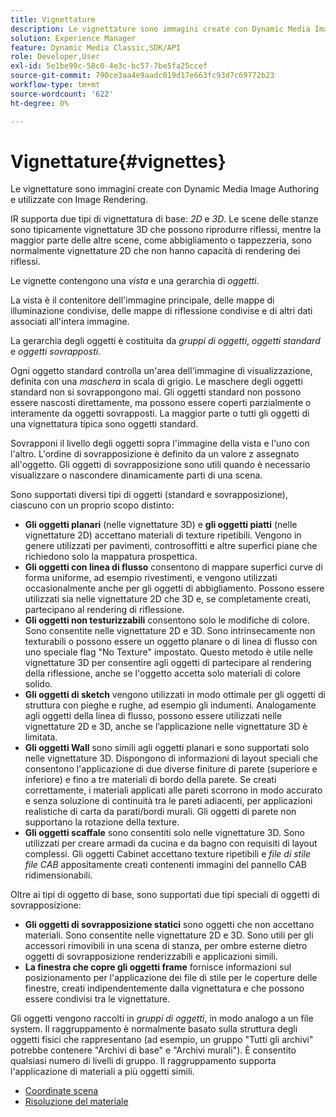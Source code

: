 ```yaml
---
title: Vignettature
description: Le vignettature sono immagini create con Dynamic Media Image Authoring e utilizzate con Image Rendering.
solution: Experience Manager
feature: Dynamic Media Classic,SDK/API
role: Developer,User
exl-id: 5e1be99c-58c0-4e3c-bc57-7be5fa25ccef
source-git-commit: 790ce3aa4e9aadc019d17e663fc93d7c69772b23
workflow-type: tm+mt
source-wordcount: '622'
ht-degree: 0%

---
```


# Vignettature{#vignettes}

Le vignettature sono immagini create con Dynamic Media Image Authoring e utilizzate con Image Rendering.

IR supporta due tipi di vignettatura di base: *2D* e *3D*. Le scene delle stanze sono tipicamente vignettature 3D che possono riprodurre riflessi, mentre la maggior parte delle altre scene, come abbigliamento o tappezzeria, sono normalmente vignettature 2D che non hanno capacità di rendering dei riflessi.

Le vignette contengono una *vista* e una gerarchia di *oggetti*.

La vista è il contenitore dell&#39;immagine principale, delle mappe di illuminazione condivise, delle mappe di riflessione condivise e di altri dati associati all&#39;intera immagine.

La gerarchia degli oggetti è costituita da *gruppi di oggetti*, *oggetti standard* e *oggetti sovrapposti*.

Ogni oggetto standard controlla un&#39;area dell&#39;immagine di visualizzazione, definita con una *maschera* in scala di grigio. Le maschere degli oggetti standard non si sovrappongono mai. Gli oggetti standard non possono essere nascosti direttamente, ma possono essere coperti parzialmente o interamente da oggetti sovrapposti. La maggior parte o tutti gli oggetti di una vignettatura tipica sono oggetti standard.

Sovrapponi il livello degli oggetti sopra l&#39;immagine della vista e l&#39;uno con l&#39;altro. L&#39;ordine di sovrapposizione è definito da un valore z assegnato all&#39;oggetto. Gli oggetti di sovrapposizione sono utili quando è necessario visualizzare o nascondere dinamicamente parti di una scena.

Sono supportati diversi tipi di oggetti (standard e sovrapposizione), ciascuno con un proprio scopo distinto:

* **Gli oggetti planari** (nelle vignettature 3D) e **gli oggetti piatti** (nelle vignettature 2D) accettano materiali di texture ripetibili. Vengono in genere utilizzati per pavimenti, controsoffitti e altre superfici piane che richiedono solo la mappatura prospettica.
* **Gli oggetti con linea di flusso** consentono di mappare superfici curve di forma uniforme, ad esempio rivestimenti, e vengono utilizzati occasionalmente anche per gli oggetti di abbigliamento. Possono essere utilizzati sia nelle vignettature 2D che 3D e, se completamente creati, partecipano al rendering di riflessione.
* **Gli oggetti non testurizzabili** consentono solo le modifiche di colore. Sono consentite nelle vignettature 2D e 3D. Sono intrinsecamente non texturabili o possono essere un oggetto planare o di linea di flusso con uno speciale flag &quot;No Texture&quot; impostato. Questo metodo è utile nelle vignettature 3D per consentire agli oggetti di partecipare al rendering della riflessione, anche se l&#39;oggetto accetta solo materiali di colore solido.
* **Gli oggetti di sketch** vengono utilizzati in modo ottimale per gli oggetti di struttura con pieghe e rughe, ad esempio gli indumenti. Analogamente agli oggetti della linea di flusso, possono essere utilizzati nelle vignettature 2D e 3D, anche se l’applicazione nelle vignettature 3D è limitata.
* **Gli oggetti Wall** sono simili agli oggetti planari e sono supportati solo nelle vignettature 3D. Dispongono di informazioni di layout speciali che consentono l&#39;applicazione di due diverse finiture di parete (superiore e inferiore) e fino a tre materiali di bordo della parete. Se creati correttamente, i materiali applicati alle pareti scorrono in modo accurato e senza soluzione di continuità tra le pareti adiacenti, per applicazioni realistiche di carta da parati/bordi murali. Gli oggetti di parete non supportano la rotazione della texture.
* **Gli oggetti scaffale** sono consentiti solo nelle vignettature 3D. Sono utilizzati per creare armadi da cucina e da bagno con requisiti di layout complessi. Gli oggetti Cabinet accettano texture ripetibili e *file di stile file CAB* appositamente creati contenenti immagini del pannello CAB ridimensionabili.

Oltre ai tipi di oggetto di base, sono supportati due tipi speciali di oggetti di sovrapposizione:

* **Gli oggetti di sovrapposizione statici** sono oggetti che non accettano materiali. Sono consentite nelle vignettature 2D e 3D. Sono utili per gli accessori rimovibili in una scena di stanza, per ombre esterne dietro oggetti di sovrapposizione renderizzabili e applicazioni simili.
* **La finestra che copre gli oggetti frame** fornisce informazioni sul posizionamento per l&#39;applicazione dei file di stile per le coperture delle finestre, creati indipendentemente dalla vignettatura e che possono essere condivisi tra le vignettature.

Gli oggetti vengono raccolti in *gruppi di oggetti*, in modo analogo a un file system. Il raggruppamento è normalmente basato sulla struttura degli oggetti fisici che rappresentano (ad esempio, un gruppo &quot;Tutti gli archivi&quot; potrebbe contenere &quot;Archivi di base&quot; e &quot;Archivi murali&quot;). È consentito qualsiasi numero di livelli di gruppo. Il raggruppamento supporta l&#39;applicazione di materiali a più oggetti simili.

* [Coordinate scena](c-ir-scene-coordinates.md)
* [Risoluzione del materiale](c-ir-material-resolution.md)
